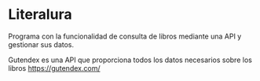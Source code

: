 # Literalura
Programa con la funcionalidad de consulta de libros mediante una API y gestionar sus datos.

Gutendex es una API que proporciona todos los datos necesarios sobre los libros https://gutendex.com/
